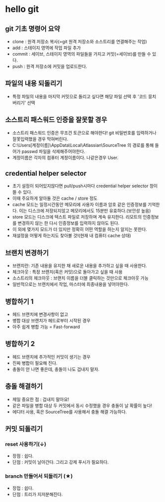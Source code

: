 # hello git

## git 기초 명령어 요약

- clone : 원격 저장소 복사(=git 원격 저장소와 소스트리를 연결해주는 작업)
- add : 스테이지 영역에 작업 파일 추가
- commit : 세이브, 스테이지 영역의 파일들을 가지고 커밋(=세이브)를 만들 수 있다.
- push : 원격 저장소에 커밋을 업로드한다.

## 파일의 내용 되돌리기

- 특정 파일의 내용을 마지막 커밋으로 돌리고 싶다면 해당 파일 선택 후 '코드 뭉치 버리기' 선택

## 소스트리 패스워드 인증을 잘못할 경우

- 소스트리 패스워드 인증은 무조건 토큰으로 해야한다! git 비밀번호를 입력하거나 잘못입력했을 경우 막혀버린다.
- C:\Users\[계정이름]\AppData\Local\Atlassian\SourceTree
의 경로를 통해 들어가 passwd 파일을 삭제해주어야한다. 
- 계정이름은 각자의 컴퓨터 계정이름이다. 나같은경우 User.

## credential helper selector

- 초기 설정이 되어있지않다면 pull/push시마다  credential helper selector 창이 뜰 수 있다.
- 이때 주요하게 알아둘 것은 cache / store 정도
- cache 모드는 일정시간동안 메모리에 사용자 이름과 암호 같은 인증정보를 기억한다. 이는 디스크에 저장되지않고 메모리에서도 15분만 유효하다.(보안성 높음)
- store 모드는 디스크에 텍스트 파일로 저장하며 계속 유지한다. 리모트의 인증정보를 변경하지 않는 한 다시 인증정보를 입력하지 않아도 된다.
- 이 외에 몇가지 모드가 더 있지만 정확히 어떤 역할을 하는지 알지는 못한다.
- 재설정을 어떻게 하는지도 찾아볼 것!(현재 내 컴퓨터 cache 상태)

## 브랜치 변경하기

- 브랜치란: 기존 내용을 유지한 채 새로운 내용을 추가하고 싶을 때 사용한다.
- 체크아웃 :  특정 브랜치(혹은 커밋)으로 돌아가고 싶을 때 사용
- 소스트리의 체크아웃 : 브랜치 이름을 더블 클릭하는 것만으로 체크아웃 가능
- 일반적으로는 브랜치에서 작업, 마스터에 최종내용을 넣어야한다. 

## 병합하기 1

- 헤드 브랜치에 변경사항이 없고 
- 병합 대상 브랜치가 헤드로부터 시작된 경우
- 아주 쉽게 병합 가능 = Fast-forward

## 병합하기 2

- 헤드 브랜치에 추가적인 커밋이 생기는 경우
- 진짜 병합이 필요해 진다.
- 충돌이 안 나면 좋은데, 충돌이 나도 겁내지 말자.

## 충돌 해결하기

- 제일 중요한 점 : 겁내지 말아요!
- 같은 파일을 병합 대상 두 커밋에서 동시 수정했을 경우 충돌이 날 확률이 높다!
- 에디터 사용, 혹은 SourceTree를 사용해서 충돌 해결 가능하다.

## 커밋 되돌리기

### reset 사용하기(↓)

- 장점 : 쉽다.
- 단점 : 커밋이 날아간다. 그리고 강제 푸시가 필요하다.

### branch 만들어서 되돌리기 (★)

- 장접 : 쉽다.
- 단점 : 트리가 지저분해진다.
